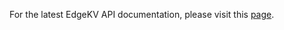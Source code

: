 For the latest EdgeKV API documentation, please visit this [page](https://techdocs.akamai.com/edgekv/reference/api).
